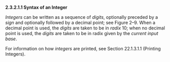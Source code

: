 **2.3.2.1.1 Syntax of an Integer** 

*Integers* can be written as a sequence of *digits*, optionally preceded by a *sign* and optionally followed by a decimal point; see Figure 2–9. When a decimal point is used, the *digits* are taken to be in *radix* 10; when no decimal point is used, the *digits* are taken to be in radix given by the *current input base*. 

For information on how *integers* are printed, see Section 22.1.3.1.1 (Printing Integers).

 